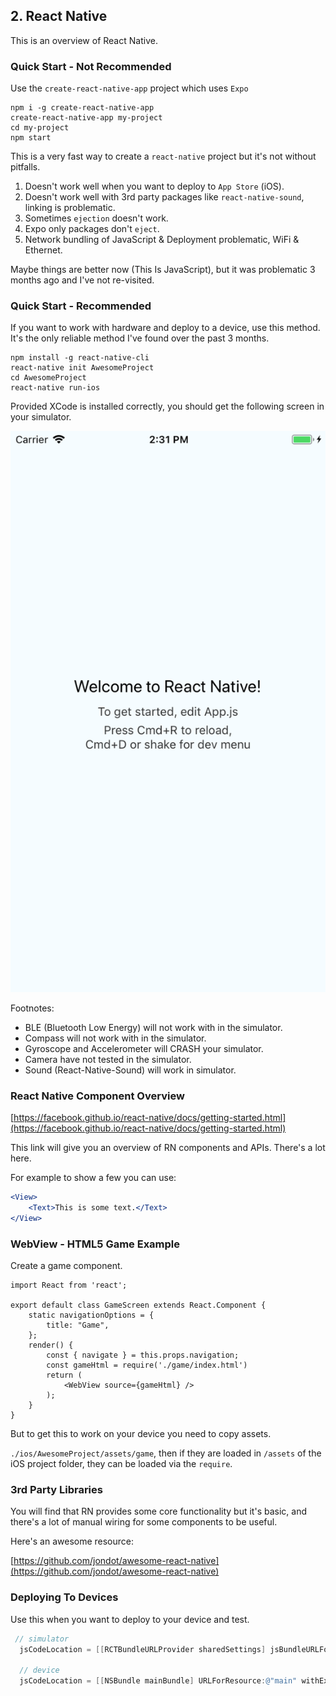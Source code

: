 ## 2. React Native

This is an overview of React Native.

### Quick Start - Not Recommended

Use the `create-react-native-app` project which uses `Expo`

```
npm i -g create-react-native-app
create-react-native-app my-project
cd my-project
npm start
```

This is a very fast way to create a `react-native` project but it's not without pitfalls.

1. Doesn't work well when you want to deploy to `App Store` (iOS).
2. Doesn't work well with 3rd party packages like `react-native-sound`, linking is problematic.
3. Sometimes `ejection` doesn't work.
4. Expo only packages don't `eject`.
5. Network bundling of JavaScript & Deployment problematic, WiFi & Ethernet.

Maybe things are better now (This Is JavaScript), but it was problematic 3 months ago and I've not re-visited.

### Quick Start - Recommended

If you want to work with hardware and deploy to a device, use this method. It's the only
reliable method I've found over the past 3 months.

```
npm install -g react-native-cli
react-native init AwesomeProject
cd AwesomeProject
react-native run-ios
```

Provided XCode is installed correctly, you should get the following screen in your simulator.

![rn-awesome](./rn-awesomeproject.png "awesome project image") 

Footnotes:

* BLE (Bluetooth Low Energy) will not work with in the simulator.
* Compass will not work with in the simulator.
* Gyroscope and Accelerometer will CRASH your simulator.
* Camera have not tested in the simulator.
* Sound (React-Native-Sound) will work in simulator.

### React Native Component Overview

[https://facebook.github.io/react-native/docs/getting-started.html](https://facebook.github.io/react-native/docs/getting-started.html)

This link will give you an overview of RN components and APIs. There's a lot here. 

For example to show a few you can use:

```jsx
<View>
    <Text>This is some text.</Text>
</View>
```

### WebView - HTML5 Game Example

Create a game component.

```
import React from 'react';

export default class GameScreen extends React.Component {
    static navigationOptions = {
        title: "Game",
    };
    render() {
        const { navigate } = this.props.navigation;
        const gameHtml = require('./game/index.html')
        return (
            <WebView source={gameHtml} />
        );
    }
}
```

But to get this to work on your device you need to copy assets.

`./ios/AwesomeProject/assets/game`, then if they are loaded in `/assets` of the iOS project folder, they can be loaded via the `require`.

### 3rd Party Libraries

You will find that RN provides some core functionality but it's basic, and there's a lot of manual wiring for some components to be useful.

Here's an awesome resource:

[https://github.com/jondot/awesome-react-native](https://github.com/jondot/awesome-react-native)

### Deploying To Devices

Use this when you want to deploy to your device and test.

```objective-c
 // simulator
  jsCodeLocation = [[RCTBundleURLProvider sharedSettings] jsBundleURLForBundleRoot:@"index" fallbackResource:nil];
  
  // device
  jsCodeLocation = [[NSBundle mainBundle] URLForResource:@"main" withExtension:@"jsbundle"];
``` 

